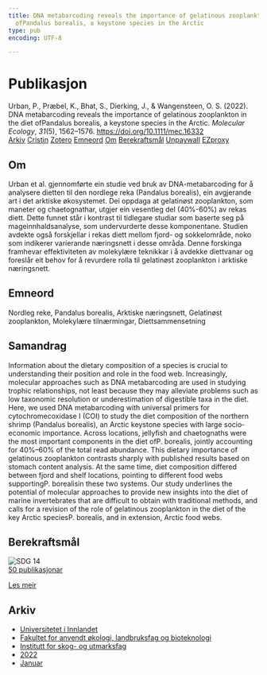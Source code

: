 ```yaml
---
title: DNA metabarcoding reveals the importance of gelatinous zooplankton in the diet
  ofPandalus borealis, a keystone species in the Arctic
type: pub
encoding: UTF-8

---
```

<h1>Publikasjon</h1>
<article id="csl-bib-container-BLRS2XPE" class="csl-bib-container">
  <div class="csl-bib-body"> <div class="csl-entry">Urban, P., Præbel, K., Bhat, S., Dierking, J., &#38; Wangensteen, O. S. (2022). DNA metabarcoding reveals the importance of gelatinous zooplankton in the diet ofPandalus borealis, a keystone species in the Arctic. <i>Molecular Ecology</i>, <i>31</i>(5), 1562–1576. <a href="https://doi.org/10.1111/mec.16332">https://doi.org/10.1111/mec.16332</a></div> </div>
  <div class="csl-bib-buttons">
    <a href="#taxonomy-article-BLRS2XPE" alt="archive" class="csl-bib-button">Arkiv</a>
    <a href="https://app.cristin.no/results/show.jsf?id=1992899" alt="Cristin" class="csl-bib-button">Cristin</a>
    <a href="http://zotero.org/groups/5881554/items/BLRS2XPE" alt="Zotero" class="csl-bib-button">Zotero</a>
    <a href="#keywords-article-BLRS2XPE" alt="keywords" class="csl-bib-button">Emneord</a>
    <a href="#about-article-BLRS2XPE" alt="about_pub" class="csl-bib-button">Om</a>
    <a href="#sdg-article-BLRS2XPE" alt="sdg" class="csl-bib-button">Berekraftsmål</a>
    <a href="https://munin.uit.no/bitstream/10037/24005/2/article.pdf" alt="Unpaywall" class="csl-bib-button">Unpaywall</a>
    <a href="https://munin.uit.no/bitstream/10037/24005/2/article.pdf" alt="EZproxy" class="csl-bib-button">EZproxy</a>
  </div>
  <div id="csl-bib-meta-container-BLRS2XPE"></div>
</article>
<div id="csl-bib-meta-BLRS2XPE" class="csl-bib-meta">
  <article id="about-article-BLRS2XPE" class="about_pub-article">
    <h1>Om</h1>
    Urban et al. gjennomførte ein studie ved bruk av DNA-metabarcoding for å analysere dietten til den nordlege reka (Pandalus borealis), ein avgjerande art i det arktiske økosystemet. Dei oppdaga at gelatinøst zooplankton, som maneter og chaetognathar, utgjer ein vesentleg del (40%-60%) av rekas diett. Dette funnet står i kontrast til tidlegare studiar som baserte seg på mageinnhaldsanalyse, som undervurderte desse komponentane. Studien avdekte også forskjellar i rekas diett mellom fjord- og sokkelområde, noko som indikerer varierande næringsnett i desse områda. Denne forskinga framhevar effektiviteten av molekylære teknikkar i å avdekke diettvanar og foreslår eit behov for å revurdere rolla til gelatinøst zooplankton i arktiske næringsnett.
  </article>
  <article id="keywords-article-BLRS2XPE" class="keywords-article">
    <h1>Emneord</h1>
    Nordleg reke, Pandalus borealis, Arktiske næringsnett, Gelatinøst zooplankton, Molekylære tilnærmingar, Diettsammensetning
  </article>
  <article id="abstract-article-BLRS2XPE" class="abstract-article">
    <h1>Samandrag</h1>
    Information about the dietary composition of a species is crucial to understanding their position and role in the food web. Increasingly, molecular approaches such as DNA metabarcoding are used in studying trophic relationships, not least because they may alleviate problems such as low taxonomic resolution or underestimation of digestible taxa in the diet. Here, we used DNA metabarcoding with universal primers for cytochromecoxidase I (COI) to study the diet composition of the northern shrimp (Pandalus borealis), an Arctic keystone species with large socio‐economic importance. Across locations, jellyfish and chaetognaths were the most important components in the diet ofP. borealis, jointly accounting for 40%–60% of the total read abundance. This dietary importance of gelatinous zooplankton contrasts sharply with published results based on stomach content analysis. At the same time, diet composition differed between fjord and shelf locations, pointing to different food webs supportingP. borealisin these two systems. Our study underlines the potential of molecular approaches to provide new insights into the diet of marine invertebrates that are difficult to obtain with traditional methods, and calls for a revision of the role of gelatinous zooplankton in the diet of the key Arctic speciesP. borealis, and in extension, Arctic food webs.
  </article>
  <article id="sdg-article-BLRS2XPE" class="sdg-article">
    <h1>Berekraftsmål</h1>
    <div class="sdg-container"><div id="sdg14" class="sdg">
        <img src="{{< params subfolder >}}images/sdg/sdg14_nn.png" class="image" alt="SDG 14">
        <div class="sdg-overlay">
          <a href="{{< params subfolder >}}nn/archive/?sdg=14#archive" class="sdg-publication-count"><span>50</span> publikasjonar</a>
          <p><a href="https://fn.no/om-fn/fns-baerekraftsmaal/livet-i-havet?lang=nno-NO" class="sdg-read-more">Les meir</a></p>
        </div>
      </div></div>
  </article>
  <article id="taxonomy-article-BLRS2XPE" class="taxonomy-article">
    <h1>Arkiv</h1>
    <ul>
      <li><a href="{{< params subfolder >}}nn/archive/?key=3DCRN523">Universitetet i Innlandet</a></li>
      <li><a href="{{< params subfolder >}}nn/archive/?key=T77LXH6D">Fakultet for anvendt økologi, landbruksfag og bioteknologi</a></li>
      <li><a href="{{< params subfolder >}}nn/archive/?key=7TRARPE3">Institutt for skog- og utmarksfag</a></li>
      <li><a href="{{< params subfolder >}}nn/archive/?key=H9K9UC39">2022</a></li>
      <li><a href="{{< params subfolder >}}nn/archive/?key=4SV53R2U">Januar</a></li>
    </ul>
  </article>
</div>
